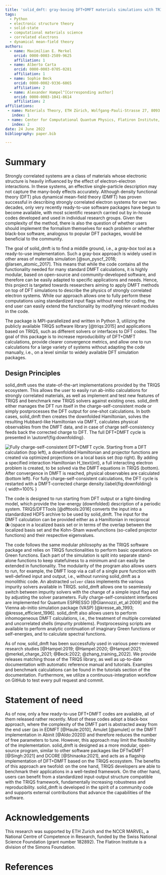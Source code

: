 ```yaml
---
title: 'solid_dmft: gray-boxing DFT+DMFT materials simulations with TRIQS'
tags:
  - Python
  - electronic structure theory
  - solid-state
  - computational materials science
  - correlated electrons
  - dynamical mean-field theory
authors:
  - name: Maximilian E. Merkel
    orcid: 0000-0003-2589-9625
    affiliation: 1
  - name: Alberto Carta
    orcid: 0000-0003-0705-0281
    affiliation: 1
  - name: Sophie Beck
    orcid: 0000-0002-9336-6065
    affiliation: 2
  - name: Alexander Hampel^[Corresponding author]
    orcid: 0000-0003-1041-8614
    affiliation: 2
affiliations:
 - name: Materials Theory, ETH Zürich, Wolfgang-Pauli-Strasse 27, 8093 Zürich, Switzerland
   index: 1
 - name: Center for Computational Quantum Physics, Flatiron Institute, 162 5th Avenue, New York, NY 10010, USA
   index: 2
date: 24 June 2022
bibliography: paper.bib

---
```



# Summary

Strongly correlated systems are a class of materials whose electronic structure is heavily influenced by the effect of electron-electron interactions.
In these systems, an effective single-particle description may not capture the many-body effects accurately.
Although density functional theory (DFT) plus dynamical mean-field theory (DMFT) has proven successful in describing strongly correlated electron systems for over two decades, only very recently ready-to-use software packages have begun to become available, with most scientific research carried out by in-house codes developed and used in individual research groups.
Given the complexity of the method, there is also the question of whether users should implement the formalism themselves for each problem or whether black-box software, analogous to popular DFT packages, would be beneficial to the community.

The goal of solid_dmft is to find a middle ground, i.e., a *gray-box* tool as a ready-to-use implementation. Such a gray-box approach is widely used in other areas of materials simulation [@sun_pyscf_2018; @larsen_atomic_2017].
This means that while the code contains all the functionality needed for many standard DMFT calculations, it is highly modular, based on open-source and community-developed software, and therefore can be easily adapted to specific applications and needs.
Hence, this project is targeted towards researchers aiming to apply DMFT methods on top of DFT simulations to describe the physics of strongly correlated electron systems.
While our approach allows one to fully perform these computations using standardized input flags without need for coding, the end user can easily extend the functionality by modifying relevant modules in the code.

The package is MPI-parallelized and written in Python 3, utilizing the publicly available TRIQS software library [@triqs:2015] and applications based on TRIQS, such as different solvers or interfaces to DFT codes.
The goal of this package is to increase reproducibility of DFT+DMFT calculations, provide clearer convergence metrics, and allow one to run calculations for a large variety of systems without adapting the code manually, i.e., on a level similar to widely available DFT simulation packages.

## Design Principles

solid_dmft uses the state-of-the-art implementations provided by the TRIQS ecosystem.
This allows the user to easily run ab-initio calculations for strongly correlated materials, as well as implement and test new features of TRIQS and benchmark new TRIQS solvers against existing ones.
solid_dmft either manages the DFT run itself in the charge-self-consistent mode or simply postprocesses the DFT output for one-shot calculations. In both cases, solid_dmft then creates the downfolded Hamiltonian, solves the resulting Hubbard-like Hamiltonian via DMFT, calculates physical observables from the DMFT data, and in case of charge self-consistency feeds back the corrected charge to DFT.
The full DFT+DMFT cycle is presented in \autoref{fig:downfolding}.

![Fully charge-self-consistent DFT+DMFT cycle. Starting from a DFT calculation (top left), a downfolded Hamiltonian and projector functions are created via optimized projections on a local basis set (top right). By adding a specified interaction Hamiltonian $H_\text{int}$, a full interacting electron problem is created, to be solved via the DMFT equations in TRIQS (bottom). After convergence in DMFT is reached, physical observables are calculated (bottom left). For fully charge-self-consistent calculations, the DFT cycle is restarted with a DMFT-corrected charge density.\label{fig:downfolding}](downfolding.png){ width=100% }

The code is designed to run starting from DFT output or a tight-binding model, which provide the low-energy (downfolded) description of a periodic system.
TRIQS/DFTTools [@dfttools:2016] converts the input into a standardized HDF5 archive to be used by solid_dmft.
The input for the DMFT calculation can be provided either as a Hamiltonian in reciprocal ($\mathbf{k}$-)space in a localized basis set or in terms of the overlap between the localized basis set and the Kohn-Sham wavefunctions (so-called projector functions) and their respective eigenvalues.

The code follows the same modular philosophy as the TRIQS software package and relies on TRIQS functionalities to perform basic operations on Green functions.
Each part of the simulation is split into separate stand-alone functions to keep statefulness to a minimum and can easily be extended in functionality.
The modularity of the program also allows users to run, for example, the DMFT loop via a call of a single pure function with well-defined input and output, i.e., without running solid_dmft as a monolithic code.
An abstracted `solver` class implements the various impurity solvers available in TRIQS.
solid_dmft allows one to seamlessly switch between impurity solvers with the change of a simple input flag and by adjusting the solver parameters.
Fully charge-self-consistent interfaces are implemented for Quantum ESPRESSO [@Giannozzi_et_al:2009] and the Vienna ab-initio simulation package (VASP) [@kresse_ab_1993; @kresse_efficient_1996].
solid_dmft also allows users to perform inhomogeneous DMFT calculations, i.e., the treatment of multiple correlated and uncorrelated shells (impurity problems).
Postprocessing scripts are available to perform analytic continuation of imaginary Green functions or self-energies, and to calculate spectral functions.

As of now, solid_dmft has been successfully used in various peer-reviewed research studies [@Hampel:2019; @Hampel:2020; @Hampel:2021; @merkel_charge_2021; @Beck:2022; @zhang_training_2022].
We provide releases matching those of the TRIQS library, as well as up-to-date documentation with automatic reference manual and tutorials.
Examples and benchmark calculations can be found in the tutorials section of the documentation.
Furthermore, we utilize a continuous-integration workflow on GitHub to test every pull request and commit.

# Statement of need

As of now, only a few ready-to-use DFT+DMFT codes are available, all of them released rather recently.
Most of these codes adopt a black-box approach, where the complexity of the DMFT part is abstracted away from the end user (as in EDMFT [@Haule:2010], Amulet [@amulet] or the DMFT implementation in Abinit [@Aldo:2020]) and therefore reduces the number of free parameters to tune. However, this approach may limit the flexibility of the implementation.
solid_dmft is designed as a more modular, open-source program, similar to other software packages like DFTwDMFT [@Singh:2021] and DCORE [@Shinaoka:2021], and acts as a flagship implementation of DFT+DMFT based on the TRIQS ecosystem.
The benefits of this approach are twofold: on the one hand, TRIQS developers are able to benchmark their applications in a well-tested framework.
On the other hand, users can benefit from a standardized input-output structure compatible with the TRIQS framework, fundamentally increasing robustness and reproducibility.
solid_dmft is developed in the spirit of a community code and supports external contributions that advance the capabilities of the software.

# Acknowledgements

This research was supported by ETH Zurich and the NCCR MARVEL, a National Centre of Competence in Research, funded by the Swiss National Science Foundation (grant number 182892). The Flatiron Institute is a division of the Simons Foundation.

# References

